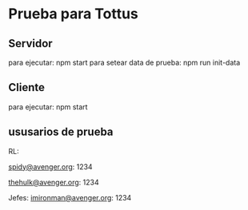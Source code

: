 # Prueba para Tottus

## Servidor

para ejecutar: npm start
para setear data de prueba: npm run init-data

## Cliente

para ejecutar: npm start

## ususarios de prueba 

RL: 

spidy@avenger.org: 1234

thehulk@avenger.org: 1234

Jefes: 
imironman@avenger.org: 1234